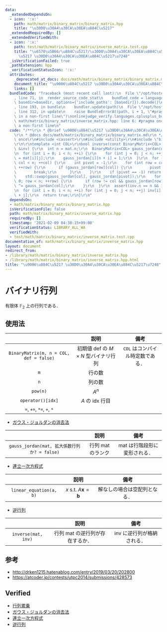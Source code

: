 ```yaml
---
data:
  _extendedDependsOn:
  - icon: ':x:'
    path: math/matrix/binary_matrix/binary_matrix.hpp
    title: "\u30D0\u30A4\u30CA\u30EA\u884C\u5217"
  _extendedRequiredBy: []
  _extendedVerifiedWith:
  - icon: ':x:'
    path: test/math/matrix/binary_matrix/inverse_matrix.test.cpp
    title: "\u6570\u5B66/\u884C\u5217/\u30D0\u30A4\u30CA\u30EA\u884C\u5217/\u9006\u884C\
      \u5217 \u30D0\u30A4\u30CA\u30EA\u884C\u5217\u7248"
  _isVerificationFailed: true
  _pathExtension: hpp
  _verificationStatusIcon: ':x:'
  attributes:
    _deprecated_at_docs: docs/math/matrix/binary_matrix/binary_matrix.md
    document_title: "\u9006\u884C\u5217 \u30D0\u30A4\u30CA\u30EA\u884C\u5217\u7248"
    links: []
  bundledCode: "Traceback (most recent call last):\n  File \"/opt/hostedtoolcache/Python/3.9.1/x64/lib/python3.9/site-packages/onlinejudge_verify/documentation/build.py\"\
    , line 71, in _render_source_code_stat\n    bundled_code = language.bundle(stat.path,\
    \ basedir=basedir, options={'include_paths': [basedir]}).decode()\n  File \"/opt/hostedtoolcache/Python/3.9.1/x64/lib/python3.9/site-packages/onlinejudge_verify/languages/cplusplus.py\"\
    , line 193, in bundle\n    bundler.update(path)\n  File \"/opt/hostedtoolcache/Python/3.9.1/x64/lib/python3.9/site-packages/onlinejudge_verify/languages/cplusplus_bundle.py\"\
    , line 312, in update\n    raise BundleErrorAt(path, i + 1, \"#pragma once found\
    \ in a non-first line\")\nonlinejudge_verify.languages.cplusplus_bundle.BundleErrorAt:\
    \ math/matrix/binary_matrix/inverse_matrix.hpp: line 6: #pragma once found in\
    \ a non-first line\n"
  code: "/**\r\n * @brief \u9006\u884C\u5217 \u30D0\u30A4\u30CA\u30EA\u884C\u5217\u7248\
    \r\n * @docs docs/math/matrix/binary_matrix/binary_matrix.md\r\n */\r\n\r\n#pragma\
    \ once\r\n#include <cassert>\r\n#include <utility>\r\n#include \"binary_matrix.hpp\"\
    \r\n\r\ntemplate <int COL>\r\nbool inverse(const BinaryMatrix<COL> &mat, BinaryMatrix<COL>\
    \ &inv) {\r\n  int n = mat.n;\r\n  BinaryMatrix<COL> gauss_jordan(n, n << 1, 0);\r\
    \n  for (int i = 0; i < n; ++i) {\r\n    for (int j = 0; j < n; ++j) gauss_jordan[i][j]\
    \ = mat[i][j];\r\n    gauss_jordan[i][n + i] = 1;\r\n  }\r\n  for (int col = 0;\
    \ col < n; ++col) {\r\n    int pivot = -1;\r\n    for (int row = col; row < n;\
    \ ++row) {\r\n      if (gauss_jordan[row][col]) {\r\n        pivot = row;\r\n\
    \        break;\r\n      }\r\n    }\r\n    if (pivot == -1) return false;\r\n\
    \    std::swap(gauss_jordan[col], gauss_jordan[pivot]);\r\n    for (int row =\
    \ 0; row < n; ++row) {\r\n      if (row != col && gauss_jordan[row][col]) gauss_jordan[row]\
    \ ^= gauss_jordan[col];\r\n    }\r\n  }\r\n  assert(inv.n == n && inv.m == n);\r\
    \n  for (int i = 0; i < n; ++i) for (int j = 0; j < n; ++j) inv[i][j] = gauss_jordan[i][n\
    \ + j];\r\n  return true;\r\n}\r\n"
  dependsOn:
  - math/matrix/binary_matrix/binary_matrix.hpp
  isVerificationFile: false
  path: math/matrix/binary_matrix/inverse_matrix.hpp
  requiredBy: []
  timestamp: '2021-02-09 04:38:15+09:00'
  verificationStatus: LIBRARY_ALL_WA
  verifiedWith:
  - test/math/matrix/binary_matrix/inverse_matrix.test.cpp
documentation_of: math/matrix/binary_matrix/inverse_matrix.hpp
layout: document
redirect_from:
- /library/math/matrix/binary_matrix/inverse_matrix.hpp
- /library/math/matrix/binary_matrix/inverse_matrix.hpp.html
title: "\u9006\u884C\u5217 \u30D0\u30A4\u30CA\u30EA\u884C\u5217\u7248"
---
```

# バイナリ行列

有限体 $\mathbb{F}_2$ 上の行列である．


## 使用法

||説明|備考|
|:--:|:--:|:--:|
|`BinaryMatrix(m, n = COL, def = false)`|初期値 $\mathrm{def}$ の $M \times N$ 型バイナリ行列|`COL` はコンパイル時定数である．|
|`m`|行の数||
|`n`|列の数||
|`pow(n)`|$A^n$||
|`operator()[idx]`|$A$ の $\mathrm{idx}$ 行目|
|`=`, `+=`, `*=`, `+`, `*`|||

- [ガウス・ジョルダンの消去法](../gauss_jordan.md)

||説明|備考|
|:--:|:--:|:--:|
|`gauss_jordan(mat, 拡大係数行列か? = false)`|行列 $\mathrm{mat}$ のランク|$\mathrm{mat}$ は行階段形に変形される．|

- [連立一次方程式](../linear_equation.md)

||説明|備考|
|:--:|:--:|:--:|
|`linear_equation(a, b)`|$x \text{ s.t. } A \boldsymbol{x} = \boldsymbol{b}$|解なしの場合は空配列となる．|

- [逆行列](../inverse_matrix.md)

||説明|備考|
|:--:|:--:|:--:|
|`inverse(mat, inv)`|行列 $\mathrm{mat}$ の逆行列が存在するか．|$\mathrm{inv}$ に逆行列が格納される．|


## 参考

- http://drken1215.hatenablog.com/entry/2019/03/20/202800
- https://atcoder.jp/contests/utpc2014/submissions/428573


## Verified

- [行列累乗](https://atcoder.jp/contests/utpc2014/submissions/9308568)
- [ガウス・ジョルダンの消去法](https://yukicoder.me/submissions/414183)
- [連立一次方程式](https://onlinejudge.u-aizu.ac.jp/solutions/problem/1308/review/4088796/emthrm/C++14)
- [逆行列](https://onlinejudge.u-aizu.ac.jp/solutions/problem/2624/review/4088806/emthrm/C++14)
